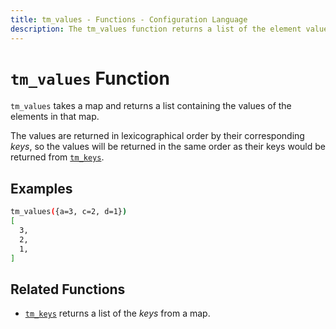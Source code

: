 ```yaml
---
title: tm_values - Functions - Configuration Language
description: The tm_values function returns a list of the element values in a given map.
---
```


# `tm_values` Function

`tm_values` takes a map and returns a list containing the values of the elements
in that map.

The values are returned in lexicographical order by their corresponding _keys_,
so the values will be returned in the same order as their keys would be
returned from [`tm_keys`](./tm_keys.md).

## Examples

```sh
tm_values({a=3, c=2, d=1})
[
  3,
  2,
  1,
]
```

## Related Functions

* [`tm_keys`](./tm_keys.md) returns a list of the _keys_ from a map.
